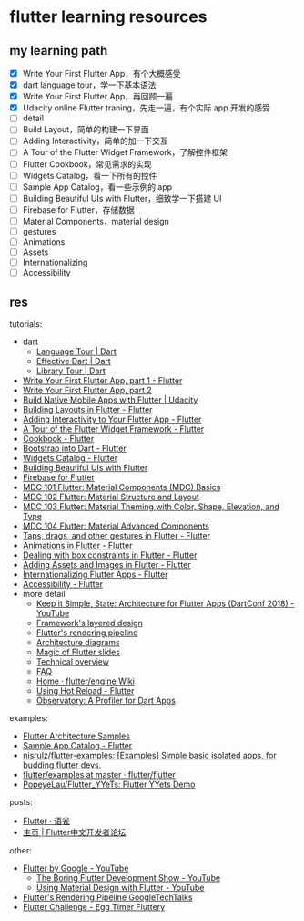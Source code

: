 # flutter learning resources

## my learning path

- [x] Write Your First Flutter App，有个大概感受
- [x] dart language tour，学一下基本语法
- [x] Write Your First Flutter App，再回顾一遍
- [x] Udacity online Flutter traning，先走一遍，有个实际 app 开发的感受
- [ ] detail
- [ ] Build Layout，简单的构建一下界面
- [ ] Adding Interactivity，简单的加一下交互
- [ ] A Tour of the Flutter Widget Framework，了解控件框架
- [ ] Flutter Cookbook，常见需求的实现
- [ ] Widgets Catalog，看一下所有的控件
- [ ] Sample App Catalog，看一些示例的 app
- [ ] Building Beautiful UIs with Flutter，细致学一下搭建 UI
- [ ] Firebase for Flutter，存储数据
- [ ] Material Components，material design
- [ ] gestures
- [ ] Animations
- [ ] Assets
- [ ] Internationalizing
- [ ] Accessibility

## res

tutorials:

- dart
  - [Language Tour | Dart](https://www.dartlang.org/guides/language/language-tour)
  - [Effective Dart | Dart](https://www.dartlang.org/guides/language/effective-dart)
  - [Library Tour | Dart](https://www.dartlang.org/guides/libraries/library-tour)
- [Write Your First Flutter App, part 1 - Flutter](https://flutter.io/get-started/codelab/)
- [Write Your First Flutter App, part 2](https://codelabs.developers.google.com/codelabs/first-flutter-app-pt2/#0)
- [Build Native Mobile Apps with Flutter | Udacity](https://www.udacity.com/course/build-native-mobile-apps-with-flutter--ud905)
- [Building Layouts in Flutter - Flutter](https://flutter.io/tutorials/layout/)
- [Adding Interactivity to Your Flutter App - Flutter](https://flutter.io/tutorials/interactive/)
- [A Tour of the Flutter Widget Framework - Flutter](https://flutter.io/widgets-intro/)
- [Cookbook - Flutter](https://flutter.io/cookbook/)
- [Bootstrap into Dart - Flutter](https://flutter.io/bootstrap-into-dart/)
- [Widgets Catalog - Flutter](https://flutter.io/widgets/)
- [Building Beautiful UIs with Flutter](https://codelabs.developers.google.com/codelabs/flutter/#0)
- [Firebase for Flutter](https://codelabs.developers.google.com/codelabs/flutter-firebase/#0)
- [MDC 101 Flutter: Material Components (MDC) Basics](https://codelabs.developers.google.com/codelabs/mdc-101-flutter/)
- [MDC 102 Flutter: Material Structure and Layout](https://codelabs.developers.google.com/codelabs/mdc-102-flutter/)
- [MDC 103 Flutter: Material Theming with Color, Shape, Elevation, and Type](https://codelabs.developers.google.com/codelabs/mdc-103-flutter/)
- [MDC 104 Flutter: Material Advanced Components](https://codelabs.developers.google.com/codelabs/mdc-104-flutter/)
- [Taps, drags, and other gestures in Flutter - Flutter](https://flutter.io/gestures/)
- [Animations in Flutter - Flutter](https://flutter.io/animations/)
- [Dealing with box constraints in Flutter - Flutter](https://flutter.io/layout/)
- [Adding Assets and Images in Flutter - Flutter](https://flutter.io/assets-and-images/)
- [Internationalizing Flutter Apps - Flutter](https://flutter.io/tutorials/internationalization/)
- [Accessibility - Flutter](https://flutter.io/accessibility/)
- more detail
  - [Keep it Simple, State: Architecture for Flutter Apps (DartConf 2018) - YouTube](https://www.youtube.com/watch?v=zKXz3pUkw9A)
  - [Framework's layered design](https://www.youtube.com/watch?v=dkyY9WCGMi0)
  - [Flutter's rendering pipeline](https://www.youtube.com/watch?v=UUfXWzp0-DU)
  - [Architecture diagrams](https://docs.google.com/presentation/d/1cw7A4HbvM_Abv320rVgPVGiUP2msVs7tfGbkgdrTy0I/edit?usp=sharing)
  - [Magic of Flutter slides](https://docs.google.com/presentation/d/1B3p0kP6NV_XMOimRV09Ms75ymIjU5gr6GGIX74Om_DE/edit?usp=sharing)
  - [Technical overview](https://flutter.io/technical-overview)
  - [FAQ](https://flutter.io/faq/)
  - [Home · flutter/engine Wiki](https://github.com/flutter/engine/wiki)
  - [Using Hot Reload - Flutter](https://flutter.io/hot-reload/)
  - [Observatory: A Profiler for Dart Apps](https://dart-lang.github.io/observatory/)

examples:

- [Flutter Architecture Samples](http://fluttersamples.com/)
- [Sample App Catalog - Flutter](https://flutter.io/catalog/samples/)
- [nisrulz/flutter-examples: [Examples] Simple basic isolated apps, for budding flutter devs.](https://github.com/nisrulz/flutter-examples)
- [flutter/examples at master · flutter/flutter](https://github.com/flutter/flutter/tree/master/examples)
- [PopeyeLau/Flutter_YYeTs: Flutter YYets Demo](https://github.com/PopeyeLau/Flutter_YYeTs)

posts:

- [Flutter · 语雀](https://www.yuque.com/xytech/flutter)
- [主页 | Flutter中文开发者论坛](http://flutter-dev.cn/)

other:

- [Flutter by Google - YouTube](https://www.youtube.com/playlist?list=PLOU2XLYxmsIJ7dsVN4iRuA7BT8XHzGtCr)
  - [The Boring Flutter Development Show - YouTube](https://www.youtube.com/playlist?list=PLOU2XLYxmsIK0r_D-zWcmJ1plIcDNnRkK)
  - [Using Material Design with Flutter - YouTube](https://www.youtube.com/watch?v=DL0Ix1lnC4w&index=5&t=0s&list=PLOU2XLYxmsIJ7dsVN4iRuA7BT8XHzGtCr)
- [Flutter's Rendering Pipeline GoogleTechTalks](https://www.youtube.com/watch?v=UUfXWzp0-DU)
- [Flutter Challenge - Egg Timer Fluttery](https://www.youtube.com/watch?v=svxUUz5mi9s)
